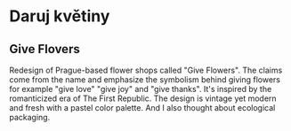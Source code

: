# Daruj květiny
## Give Flovers


Redesign of Prague-based flower shops called "Give Flowers". The claims come from the name and emphasize the symbolism behind giving flowers for example "give love" "give joy" and "give thanks". It's inspired by the romanticized era of The First Republic. The design is vintage yet modern and fresh with a pastel color palette. And I also thought about ecological packaging.
